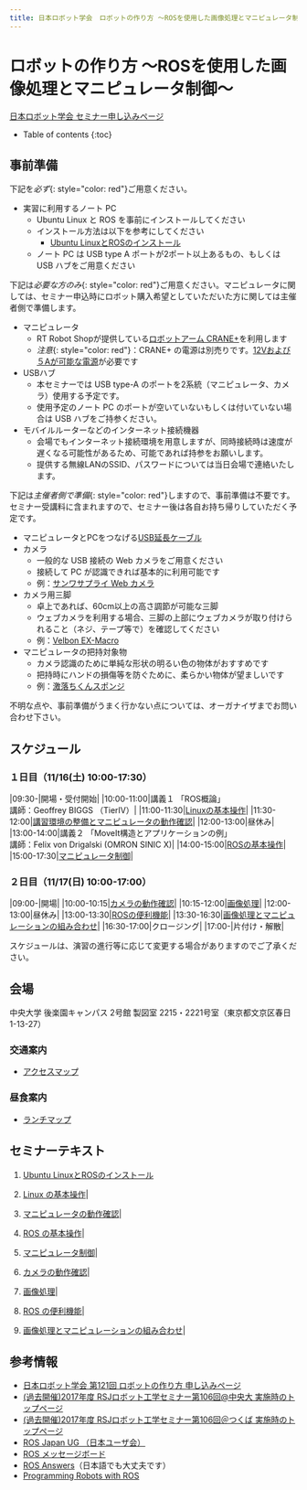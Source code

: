 ```yaml
---
title: 日本ロボット学会　ロボットの作り方 ～ROSを使用した画像処理とマニピュレータ制御～
---
```


# ロボットの作り方 ～ROSを使用した画像処理とマニピュレータ制御～

[日本ロボット学会 セミナー申し込みページ](https://www.rsj.or.jp/event/seminar/news/2019/s121.html)

- Table of contents
{:toc}

## 事前準備

下記を*必ず*{: style="color: red"}ご用意ください。

- 実習に利用するノート PC
  - Ubuntu Linux と ROS を事前にインストールしてください
  - インストール方法は以下を参考にしてください
    - [Ubuntu LinuxとROSのインストール](linux_and_ros_install.html)
  - ノート PC は USB type A ポートが2ポート以上あるもの、もしくは USB ハブをご用意ください

下記は*必要な方のみ*{: style="color: red"}ご用意ください。マニピュレータに関しては、セミナー申込時にロボット購入希望としていただいた方に関しては主催者側で準備します。

- マニピュレータ
  - RT Robot Shopが提供している[ロボットアーム CRANE+](https://www.rt-shop.jp/index.php?main_page=product_info&cPath=1324&products_id=3626)を利用します
  - _注意_{: style="color: red"}：CRANE+ の電源は別売りです。[12Vおよび５Aが可能な電源](http://www.rt-shop.jp/index.php?main_page=product_info&cPath=1000_1012_1131&products_id=595)が必要です
- USBハブ
  - 本セミナーでは USB type-A のポートを2系統（マニピュレータ、カメラ）使用する予定です。
  - 使用予定のノート PC のポートが空いていないもしくは付いていない場合は USB ハブをご持参ください。
- モバイルルーターなどのインターネット接続機器
  - 会場でもインターネット接続環境を用意しますが、同時接続時は速度が遅くなる可能性があるため、可能であれば持参をお願いします。
  - 提供する無線LANのSSID、パスワードについては当日会場で連絡いたします。

下記は*主催者側で準備*{: style="color: red"}しますので、事前準備は不要です。セミナー受講料に含まれますので、セミナー後は各自お持ち帰りしていただく予定です。

- マニピュレータとPCをつなげる[USB延長ケーブル](https://www.amazon.co.jp/gp/product/B007STDLM0)
- カメラ
  - 一般的な USB 接続の Web カメラをご用意ください
  - 接続して PC が認識できれば基本的に利用可能です
  - 例：[サンワサプライ Web カメラ](https://www.sanwa.co.jp/product/syohin.asp?code=CMS-V41BK&cate=1)
- カメラ用三脚
  - 卓上であれば、60cm以上の高さ調節が可能な三脚
  - ウェブカメラを利用する場合、三脚の上部にウェブカメラが取り付けられること（ネジ、テープ等で）を確認してください
  - 例：[Velbon EX-Macro](https://www.amazon.co.jp/gp/product/B00DL5RP5Y)
- マニピュレータの把持対象物
  - カメラ認識のために単純な形状の明るい色の物体がおすすめです
  - 把持時にハンドの損傷等を防ぐために、柔らかい物体が望ましいです
  - 例：[激落ちくんスポンジ](https://www.amazon.co.jp/dp/B07J6534TN)

不明な点や、事前準備がうまく行かない点については、オーガナイザまでお問い合わせ下さい。

## スケジュール

### １日目（11/16(土) 10:00-17:30）

|09:30-|開場・受付開始|
|10:00-11:00|講義１ 「ROS概論」<br>講師：Geoffrey BIGGS （TierⅣ）|
|11:00-11:30|[Linuxの基本操作](linux_basics.html)|
|11:30-12:00|[講習環境の整備とマニピュレータの動作確認](manipulator_check.html)|
|12:00-13:00|昼休み|
|13:00-14:00|講義２ 「MoveIt構造とアプリケーションの例」<br>講師：Felix von Drigalski (OMRON SINIC X)|
|14:00-15:00|[ROSの基本操作](ros_basics.html)|
|15:00-17:30|[マニピュレータ制御](manipulators_and_moveit.html)|

### ２日目（11/17(日) 10:00-17:00）

|09:00-|開場|
|10:00-10:15|[カメラの動作確認](camera_check.html)|
|10:15-12:00|[画像処理](image_processing_and_opencv.html)|
|12:00-13:00|昼休み|
|13:00-13:30|[ROSの便利機能](ros_useful_stuff.html)|
|13:30-16:30|[画像処理とマニピュレーションの組み合わせ](full_application.html)|
|16:30-17:00|クロージング|
|17:00-|片付け・解散|

スケジュールは、演習の進行等に応じて変更する場合がありますのでご了承ください。

## 会場

中央大学 後楽園キャンパス 2号館 製図室 2215・2221号室（東京都文京区春日1-13-27）

### 交通案内

- [アクセスマップ](/files/access.pdf)

### 昼食案内

- [ランチマップ](/files/lunch.pdf)


## セミナーテキスト

1. [Ubuntu LinuxとROSのインストール](linux_and_ros_install.html)

1. [Linux の基本操作](linux_basics.html)|

1. [マニピュレータの動作確認](manipulator_check.html)|

1. [ROS の基本操作](ros_basics.html)|

1. [マニピュレータ制御](manipulators_and_moveit.html)|

1. [カメラの動作確認](camera_check.html)|

1. [画像処理](image_processing_and_opencv.html)|

1. [ROS の便利機能](ros_useful_stuff.html)|

1. [画像処理とマニピュレーションの組み合わせ](full_application.html)|

## 参考情報

- [日本ロボット学会 第121回 ロボットの作り方 申し込みページ](https://www.rsj.or.jp/event/seminar/news/2019/s121.html)
- [(過去開催)2017年度 RSJロボット工学セミナー第106回@中央大 実施時のトップページ](index_20171021.html)
- [(過去開催)2017年度 RSJロボット工学セミナー第106回＠つくば 実施時のトップページ](index_20170617.html)
- [ROS Japan UG （日本ユーザ会）](https://rosjp.connpass.com/)
- [ROS メッセージボード](https://discourse.ros.org/)
- [ROS Answers](http://answers.ros.org/)（日本語でも大丈夫です）
- [Programming Robots with ROS](http://shop.oreilly.com/product/0636920024736.do)
